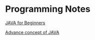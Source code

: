 # Programming Notes

[JAVA for Beginners ](Programming%20Notes%205c41101721c84a5888c1fc90243a6bd3/JAVA%20for%20Beginners%2057547adb96234e95a085593ef90641c0.md)

[Advance concept of JAVA](Programming%20Notes%205c41101721c84a5888c1fc90243a6bd3/Advance%20concept%20of%20JAVA%2026c9efde4d9247a9afb7048426bc2636.md)